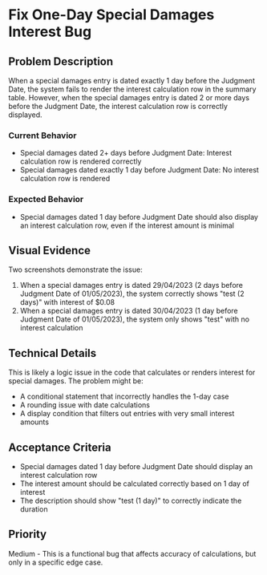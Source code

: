 # Fix One-Day Special Damages Interest Bug

## Problem Description
When a special damages entry is dated exactly 1 day before the Judgment Date, the system fails to render the interest calculation row in the summary table. However, when the special damages entry is dated 2 or more days before the Judgment Date, the interest calculation row is correctly displayed.

### Current Behavior
- Special damages dated 2+ days before Judgment Date: Interest calculation row is rendered correctly
- Special damages dated exactly 1 day before Judgment Date: No interest calculation row is rendered

### Expected Behavior
- Special damages dated 1 day before Judgment Date should also display an interest calculation row, even if the interest amount is minimal

## Visual Evidence
Two screenshots demonstrate the issue:
1. When a special damages entry is dated 29/04/2023 (2 days before Judgment Date of 01/05/2023), the system correctly shows "test (2 days)" with interest of $0.08
2. When a special damages entry is dated 30/04/2023 (1 day before Judgment Date of 01/05/2023), the system only shows "test" with no interest calculation

## Technical Details
This is likely a logic issue in the code that calculates or renders interest for special damages. The problem might be:
- A conditional statement that incorrectly handles the 1-day case
- A rounding issue with date calculations
- A display condition that filters out entries with very small interest amounts

## Acceptance Criteria
- Special damages dated 1 day before Judgment Date should display an interest calculation row
- The interest amount should be calculated correctly based on 1 day of interest
- The description should show "test (1 day)" to correctly indicate the duration

## Priority
Medium - This is a functional bug that affects accuracy of calculations, but only in a specific edge case.
